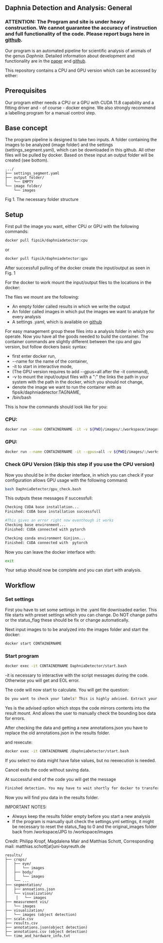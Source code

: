 ## Daphnia Detection and Analysis: General


### ATTENTION: The Program and site is under heavy construction. We cannot guarantee the accuracy of instruction and full functionality of the code. Please report bugs here in [github](https://github.com/Fipsii/DaphniaDetector).

Our program is an automated pipeline for scientific analysis of animals of the genus *Daphnia*. Detailed information about development and functionality are in the [paper](dummylink) and [github](https://github.com/Fipsii/DaphniaDetector). 

This repository contains a CPU and GPU version which can be accessed by either:

## Prerequisites

Our program either needs a CPU or a GPU with CUDA 11.8 capability and a fitting driver and - of course - docker engine. 
We also strongly recommend a labelling program for a manual control step.

## Base concept 
The program pipeline is designed to take two inputs. A folder containing the images to be analyzed (image folder) and the settings (settings_segment.yaml), which can be downloaded in this github.
All other files will be pulled by docker. Based on these input an output folder will be created (see bottom).


```
.../
├── settings_segment.yaml
├── output folder/
│   └── EMPTY
└── image folder/
    └── images
```
Fig 1. The necessary folder structure 

## Setup

First pull the image you want, either CPU or GPU with the following commands:

```bash
docker pull fipsik/daphniadetector:cpu
```
or

```bash
docker pull fipsik/daphniadetector:gpu
```

After successfull pulling of the docker create the input/output as seen in Fig. 1

For the docker to work mount the input/output files to the locations in the docker:

The files we mount are the following:

- An empty folder called results in which we write the output
- An folder called images in which put the images we want to analyze for every analysis
- A settings .yaml, which is available on [github](https://github.com/Fipsii/DaphniaDetector)

For easy management group these files into a analysis folder in which you operate.
Now you have all the goods needed to build the container. The container commands are slightly different between the cpu and gpu version, but follow dockers basic syntax:

- first enter docker run, 
- --name for the name of the container,
- -it to start in interactive mode,
- (The GPU version requires to add --gpus=all after the -it command),
- -v to mount the input/output files with a ":" the links the path in your system with the path in the docker, which you should not change,
- denote the image we want to run the container with as fipsik/daphniadetector:TAGNAME,
- /bin/bash


This is how the commands should look like for you:
### CPU: 
```bash
docker run --name CONTAINERNAME -it -v ${PWD}/images/:/workspace/images -v ${PWD}/settings_segment.yml:/workspace/DaphniaDetector/settings_segment.yml -v ${PWD}/results:/workspace/results fipsik/daphniadetector:cpu /bin/bash
```
### GPU:
```bash
docker run --name CONTAINERNAME -it --gpus=all -v ${PWD}/images/:/workspace/images -v ${PWD}/settings_segment.yml:/workspace/DaphniaDetector/settings_segment.yml -v ${PWD}/results:/workspace/results fipsik/daphniadetector:gpu /bin/bash
```

### Check GPU Version (Skip this step if you use the CPU version)

Now you should be in the docker interface, in which you can check if your configuration allows GPU usage with the following command:

```bash
bash DaphniaDetector/gpu_check.bash
```
This outputs these messages if successfull:

```bash
Checking CUDA base installation...
Finished: CUDA base installation successfull

#This gives an error right now eventhough it works
Checking base environment...
Finished: CUDA connected with pytorch

Checking conda environment Ginjinn...
Finished: CUDA connected with  pytorch
```

Now you can leave the docker interface with:

```bash
exit
```

Your setup should now be complete and you can start with analysis.

## Workflow

### Set settings

First you have to set some settings in the .yaml file downloaded earlier. This file starts with preset settings which you can change.
Do NOT change paths or the status_flag these should be fix or change automatically.

Next input images to to be analyzed into the images folder and start the docker:

```bash
docker start CONTAINERNAME
```

### Start program

```bash
docker exec -it CONTAINERNAME DaphniaDetector/start.bash                                
```

-it is necessary to interactive with the script messages during the code.
Otherwise you will get and EOL error.

The code will now start to calculate. You will get the question:

```bash
Do you want to check your labels? This is highly advised. Extract your data from {Analysis_data} [y(es)/n(o)/c(ancel)]:          
```

Yes is the advised option which stops the code mirrors contents into the result mount. And allows the user to manually
check the bounding box data for errors.

After checking the data and getting a new annotations.json you have to replace the old annotations.json in the results folder.

and rexecute:

```bash
docker exec -it CONTAINERNAME /DaphniaDetector/start.bash                                
```

If you select no data might have false values, but no reexecution is needed.

Cancel exits the code without saving data.

At successful end of the code you will get the message

```bash
Finished detection. You may have to wait shortly for docker to transfer results onto your local machine.
```

Now you will find you data in the results folder.

IMPORTANT NOTES:

- Always keep the results folder empty before you start a new analysis
- If the program is manually quit check the settings.yml settings, it might be necessary to reset the status_flag to 0 and the original_images folder back from /workspace/JPG to /workspace/images 

Credit: Philipp Kropf, Magdalena Mair and Matthias Schott, Corresponding mail: matthias.schott[at]uni-bayreuth.de
```
results/
├── crops/
│   ├── eye/
│   │   └── images
│   ├── body/
│   │   └── images
│   └── ...
├── segmentation/
│   ├── annoations.json
│   └── visualization/
│    │   └── images
├── measurement vis/
│   └── images
├── visualization/
│   └── images (object detection)
├── scale.csv
├── results.csv
├── annotations.json(object detection)
├── annotations.csv (object detection)
└── time_and_hardware_info.txt 
```
